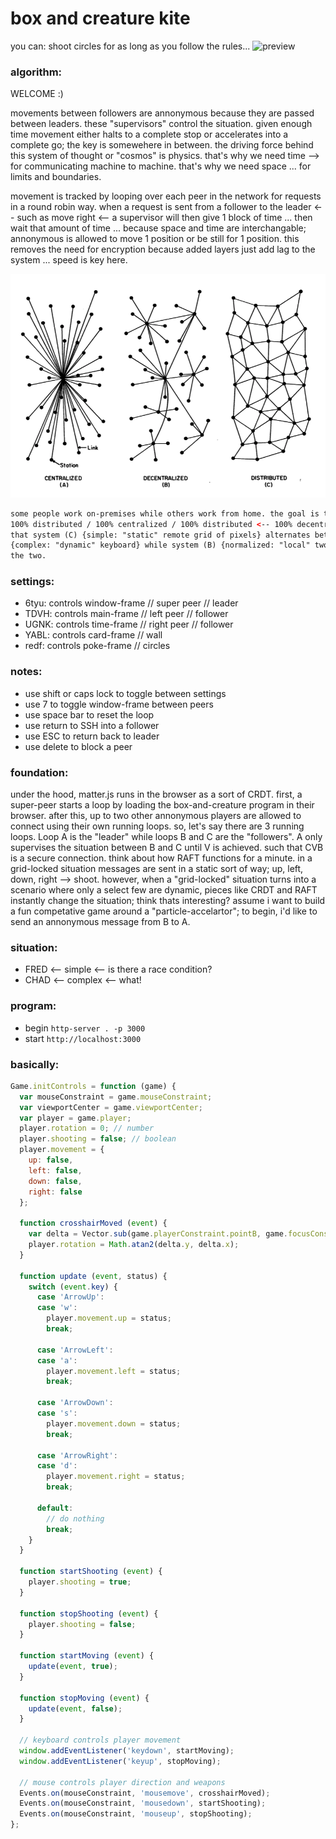 # box and creature kite
you can: shoot circles for as long as you follow the rules...
![preview](https://raw.githubusercontent.com/trabur/box-and-creature-kite/master/PAC.png "preview")

### algorithm:
WELCOME :)

movements between followers are annonymous because they are passed between leaders. these
"supervisors" control the situation. given enough time movement either halts to a complete
stop or accelerates into a complete go; the key is somewehere in between. the driving force
behind this system of thought or "cosmos" is physics. that's why we need time --> for
communicating machine to machine. that's why we need space ... for limits and boundaries.

movement is tracked by looping over each peer in the network for requests in a round robin
way. when a request is sent from a follower to the leader <-- such as move right <-- a 
supervisor will then give 1 block of time ... then wait that amount of time ... because
space and time are interchangable; annonymous is allowed to move 1 position or be still
for 1 position. this removes the need for encryption because added layers just add lag to
the system ... speed is key here.


![APC](/APC.webp)
```html
some people work on-premises while others work from home. the goal is to bridge the gap between
100% distributed / 100% centralized / 100% distributed <-- 100% decentralized systems. such
that system (C) {simple: "static" remote grid of pixels} alternates between system (A)
{complex: "dynamic" keyboard} while system (B) {normalized: "local" two-way-binding} connects 
the two.
```

### settings:
- 6tyu: controls window-frame // super peer // leader
- TDVH: controls main-frame // left peer // follower
- UGNK: controls time-frame // right peer // follower
- YABL: controls card-frame // wall
- redf: controls poke-frame // circles

### notes:
- use shift or caps lock to toggle between settings
- use 7 to toggle window-frame between peers
- use space bar to reset the loop
- use return to SSH into a follower
- use ESC to return back to leader
- use delete to block a peer

### foundation:
under the hood, matter.js runs in the browser as a sort of CRDT. first, a super-peer 
starts a loop by loading the box-and-creature program in their browser. after this, up to
two other annonymous players are allowed to connect using their own running loops. so, let's
say there are 3 running loops. Loop A is the "leader" while loops B and C are the
"followers". A only supervises the situation between B and C until V is achieved. such that 
CVB is a secure connection. think about how RAFT functions for a minute. in a grid-locked
situation messages are sent in a static sort of way; up, left, down, right --> shoot. however,
when a "grid-locked" situation turns into a scenario where only a select few are dynamic,
pieces like CRDT and RAFT instantly change the situation; think thats interesting? assume i
want to build a fun competative game around a "particle-accelartor"; to begin, i'd like to
send an annonymous message from B to A. 

### situation:
- FRED <-- simple <-- is there a race condition?
- CHAD <-- complex <-- what!

### program:
- begin `http-server . -p 3000`
- start `http://localhost:3000`

### basically:
```js
Game.initControls = function (game) {
  var mouseConstraint = game.mouseConstraint;
  var viewportCenter = game.viewportCenter;
  var player = game.player;
  player.rotation = 0; // number
  player.shooting = false; // boolean
  player.movement = {
    up: false,
    left: false,
    down: false,
    right: false
  };

  function crosshairMoved (event) {
    var delta = Vector.sub(game.playerConstraint.pointB, game.focusConstraint.pointB);
    player.rotation = Math.atan2(delta.y, delta.x);
  }

  function update (event, status) {
    switch (event.key) {
      case 'ArrowUp':
      case 'w':
        player.movement.up = status;
        break;

      case 'ArrowLeft':
      case 'a':
        player.movement.left = status;
        break;

      case 'ArrowDown':
      case 's':
        player.movement.down = status;
        break;

      case 'ArrowRight':
      case 'd':
        player.movement.right = status;
        break;

      default:
        // do nothing
        break;
    }
  }

  function startShooting (event) {
    player.shooting = true;
  }

  function stopShooting (event) {
    player.shooting = false;
  }

  function startMoving (event) {
    update(event, true);
  }

  function stopMoving (event) {
    update(event, false);
  }

  // keyboard controls player movement
  window.addEventListener('keydown', startMoving);
  window.addEventListener('keyup', stopMoving);

  // mouse controls player direction and weapons
  Events.on(mouseConstraint, 'mousemove', crosshairMoved);
  Events.on(mouseConstraint, 'mousedown', startShooting);
  Events.on(mouseConstraint, 'mouseup', stopShooting);
};
```
